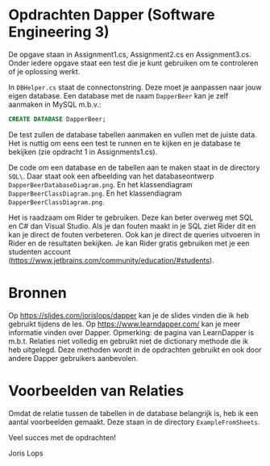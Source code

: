 # Opdrachten Dapper (Software Engineering 3)

De opgave staan in Assignment1.cs, Assignment2.cs en Assignment3.cs.
Onder iedere opgave staat een test die je kunt gebruiken om te controleren of je oplossing werkt.

In ``DBHelper.cs`` staat de connectonstring. Deze moet je aanpassen naar jouw eigen database.
Een database met de naam ``DapperBeer`` kan je zelf aanmaken in MySQL m.b.v.:
```sql
CREATE DATABASE DapperBeer;
```
De test zullen de database tabellen aanmaken en vullen met de juiste data.
Het is nuttig om eens een test te runnen en te kijken en je database te bekijken 
(zie opdracht 1 in Assignments1.cs).

De code om een database en de tabellen aan te maken staat in de directory ``SQL\``.
Daar staat ook een afbeelding van het databaseontwerp ``DapperBeerDatabaseDiagram.png``.
En het klassendiagram ``DapperBeerClassDiagram.png``.
En het klassendiagram ``DapperBeerClassDiagram.png``.

Het is raadzaam om Rider te gebruiken. Deze kan beter overweg met SQL en C# dan Visual Studio.
Als je dan fouten maakt in je SQL ziet Rider dit en kan je direct de fouten verbeteren.
Ook kan je direct de queries uitvoeren in Rider en de resultaten bekijken.
Je kan Rider gratis gebruiken met je een studenten account (https://www.jetbrains.com/community/education/#students).


# Bronnen

Op https://slides.com/jorislops/dapper kan je de slides vinden die ik heb gebruikt tijdens de les.
Op https://www.learndapper.com/ kan je meer informatie vinden over Dapper.
Opmerking: de pagina van LearnDapper is m.b.t. Relaties niet volledig en gebruikt niet de dictionary methode 
die ik heb uitgelegd. Deze methoden wordt in de opdrachten gebruikt en ook door andere Dapper gebruikers aanbevolen.

# Voorbeelden van Relaties

Omdat de relatie tussen de tabellen in de database belangrijk is, heb ik een aantal voorbeelden gemaakt.
Deze staan in de directory ``ExampleFromSheets``.

Veel succes met de opdrachten!

Joris Lops